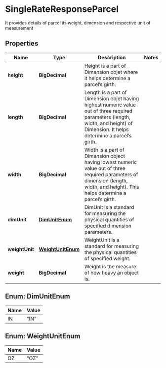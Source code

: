 

# SingleRateResponseParcel

It provides details of parcel its weight, dimension and respective unit of measurement

## Properties

| Name | Type | Description | Notes |
|------------ | ------------- | ------------- | -------------|
|**height** | **BigDecimal** | Height is a part of Dimension objet where it helps determine a parcel’s girth. |  |
|**length** | **BigDecimal** | Length is a part of Dimension objet having highest numeric value out of three required parameters (length, width, and height) of Dimension. It helps determine a parcel’s girth. |  |
|**width** | **BigDecimal** | Width is a part of Dimension object having lowest numeric value out of three required parameters of dimension (length, width, and height). This helps determine a parcel’s girth. |  |
|**dimUnit** | [**DimUnitEnum**](#DimUnitEnum) | DimUnit is a standard for measuring the physical quantities of specified dimension parameters. |  |
|**weightUnit** | [**WeightUnitEnum**](#WeightUnitEnum) | WeightUnit is a standard for measuring the physical quantities of specified weight. |  |
|**weight** | **BigDecimal** | Weight is the measure of how heavy an object is. |  |



## Enum: DimUnitEnum

| Name | Value |
|---- | -----|
| IN | &quot;IN&quot; |



## Enum: WeightUnitEnum

| Name | Value |
|---- | -----|
| OZ | &quot;OZ&quot; |




